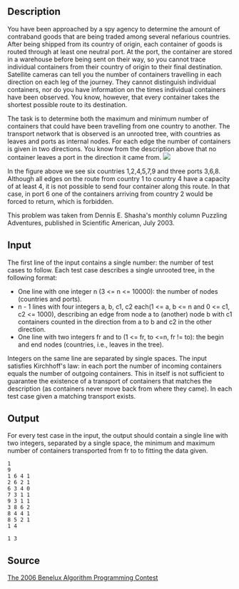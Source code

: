 <h2>Description</h2><p>You have been approached by a spy agency to determine the amount of contraband goods that are being traded among several nefarious countries. After being shipped from its country of origin, each container of goods is routed through at least one neutral port. At the port, the container are stored in a warehouse before being sent on their way, so you cannot trace individual containers from their country of origin to their final destination. Satellite cameras can tell you the number of containers travelling in each direction on each leg of the journey. They cannot distinguish individual containers, nor do you have information on the times individual containers have been observed. You know, however, that every container takes the shortest possible route to its destination.
</p>
The task is to determine both the maximum and minimum number of containers that could have been travelling from one country to another. The transport network that is observed is an unrooted tree, with countries as leaves and ports as internal nodes. For each edge the number of containers is given in two directions. You know from the description above that no container leaves a port in the direction it came from.
<img src="images\3054_1.jpg"><p>
</p>In the figure above we see six countries 1,2,4,5,7,9 and three ports 3,6,8. Although all edges on the route from country 1 to country 4 have a capacity of at least 4, it is not possible to send four container along this route. In that case, in port 6 one of the containers arriving from country 2 would be forced to return, which is forbidden.

This problem was taken from Dennis E. Shasha's monthly column Puzzling Adventures, published in Scientific American, July 2003.
<h2>Input</h2><p>The first line of the input contains a single number: the number of test cases to follow. Each test case describes a single unrooted tree, in the following format:</p><ul><li>One line with one integer n (3 &lt;= n &lt;= 10000): the number of nodes (countries and ports).</li><li>n - 1 lines with four integers a, b, c1, c2 each(1 &lt;= a, b &lt;= n and 0 &lt;= c1, c2 &lt;= 1000), describing an edge from node a to (another) node b with c1 containers counted in the direction from a to b and c2 in the other direction.</li><li>One line with two integers fr and to (1 &lt;= fr, to &lt;=n, fr != to): the begin and end nodes (countries, i.e., leaves in the tree).</li></ul><p> Integers on the same line are separated by single spaces. The input satisfies Kirchhoff's law: in each port the number of incoming containers equals the number of outgoing containers. This in itself is not sufficient to guarantee the existence of a transport of containers that matches the description (as containers never move back from where they came). In each test case given a matching transport exists.
</p><h2>Output</h2><p>For every test case in the input, the output should contain a single line with two integers, separated by a single space, the minimum and maximum number of containers transported from fr to to fitting the data given.
</p><pre><code class="language-input1">1
9
1 6 4 1
2 6 2 1
6 3 4 0
7 3 1 1
9 3 1 1
3 8 6 2
8 4 4 1
8 5 2 1
1 4
</code></pre><pre><code class="language-output1">1 3</code></pre><h2>Source</h2><a href="searchproblem?field=source&amp;key=The+2006+Benelux+Algorithm+Programming+Contest">The 2006 Benelux Algorithm Programming Contest</a>